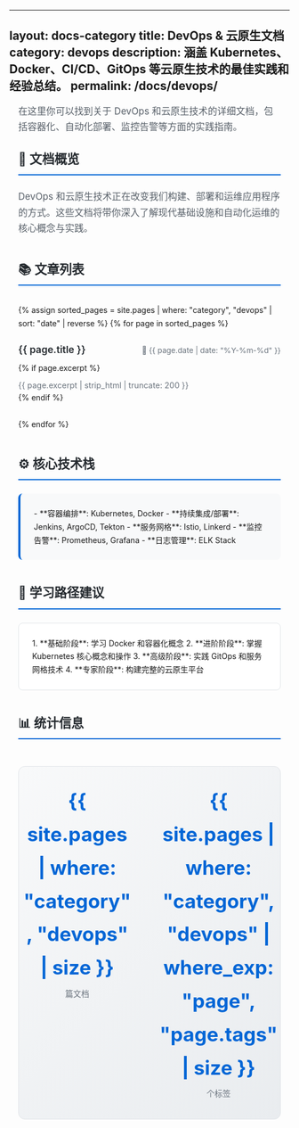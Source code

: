 <!-- docs/devops/index.md -->
---
layout: docs-category
title: DevOps & 云原生文档
category: devops
description: 涵盖 Kubernetes、Docker、CI/CD、GitOps 等云原生技术的最佳实践和经验总结。
permalink: /docs/devops/
---

<style>
/* 全局页面宽度优化 */
.docs-category {
  max-width: 2400px !important;
  padding-left: 2.5rem;
  padding-right: 2.5rem;
  margin-left: auto;
  margin-right: auto;
  line-height: 1.7;
}

/* 标题样式优化 */
.docs-category h2 {
  color: #24292e;
  border-bottom: 2px solid #0366d6;
  padding-bottom: 0.5rem;
  margin-top: 2.5rem;
  margin-bottom: 1.5rem;
  font-size: 1.4rem;
  font-weight: 600;
}

.docs-category h2:first-of-type {
  margin-top: 1.5rem;
}

/* 段落样式优化 */
.docs-category > p {
  font-size: 1.05rem;
  color: #586069;
  margin-bottom: 1.5rem;
  line-height: 1.7;
}

@media (max-width: 1200px) {
  .docs-category {
    max-width: 98vw !important;
    padding-left: 1rem;
    padding-right: 1rem;
  }
}

.devops-posts-list {
  margin: 2rem 0;
  padding: 0;
  list-style: none;
}

.devops-post-item {
  padding: 1.5rem 0;
  border-bottom: 1px solid #f0f0f0;
  transition: all 0.2s ease;
  position: relative;
}

.devops-post-item:last-child {
  border-bottom: none;
}

.devops-post-item:hover {
  background-color: #fafbfc;
  margin: 0 -1rem;
  padding-left: 1rem;
  padding-right: 1rem;
  border-radius: 6px;
}

.devops-post-header {
  display: flex;
  align-items: flex-start;
  justify-content: space-between;
  gap: 1rem;
  margin-bottom: 0.5rem;
}

.devops-post-title {
  flex: 1;
  margin: 0;
  font-size: 1.1rem;
  font-weight: 600;
  line-height: 1.4;
}

.devops-post-title a {
  color: #24292e;
  text-decoration: none;
  transition: color 0.2s ease;
}

.devops-post-title a:hover {
  color: #0366d6;
}

.devops-post-meta {
  display: flex;
  align-items: center;
  gap: 1rem;
  font-size: 0.85rem;
  color: #6a737d;
  white-space: nowrap;
  margin-top: 0.1rem;
}

.devops-post-excerpt {
  color: #6a737d;
  font-size: 0.9rem;
  line-height: 1.5;
  margin-top: 0.5rem;
  display: -webkit-box;
  -webkit-line-clamp: 2;
  line-clamp: 2;
  -webkit-box-orient: vertical;
  overflow: hidden;
}

/* 统计区跟随宽度自适应并加大间距 */
.stats {
  display: flex;
  gap: 3rem;
  margin: 3rem 0;
  padding: 2rem;
  background: linear-gradient(135deg, #f8f9fa 0%, #e9ecef 100%);
  border-radius: 12px;
  border: 1px solid #e1e4e8;
  justify-content: center;
}

.stat-item {
  display: flex;
  flex-direction: column;
  align-items: center;
  text-align: center;
}

.stat-number {
  font-size: 2.2rem;
  font-weight: 700;
  color: #0366d6;
  margin-bottom: 0.3rem;
}

.stat-label {
  color: #6a737d;
  font-size: 0.9rem;
  font-weight: 500;
}

/* 技术栈样式优化 */
.tech-stack {
  background: #f8f9fa;
  padding: 1.5rem;
  border-radius: 8px;
  border-left: 4px solid #0366d6;
  margin: 1.5rem 0;
}

.tech-stack ul {
  margin: 0;
  padding-left: 1.2rem;
}

.tech-stack li {
  margin-bottom: 0.5rem;
  line-height: 1.6;
}

/* 学习路径样式优化 */
.learning-path {
  background: #fff;
  padding: 1.5rem;
  border-radius: 8px;
  border: 1px solid #e1e4e8;
  margin: 1.5rem 0;
}

.learning-path ol {
  margin: 0;
  padding-left: 1.2rem;
}

.learning-path li {
  margin-bottom: 0.8rem;
  line-height: 1.6;
}

/* 响应式优化 */
@media (max-width: 768px) {
  .devops-post-header {
    flex-direction: column;
    align-items: flex-start;
    gap: 0.5rem;
  }
  
  .devops-post-meta {
    margin-top: 0;
  }
  
  .stats {
    flex-direction: column;
    gap: 1.5rem;
    padding: 1.5rem;
  }
  
  .stat-number {
    font-size: 1.8rem;
  }
}
</style>

<div class="docs-category">

在这里你可以找到关于 DevOps 和云原生技术的详细文档，包括容器化、自动化部署、监控告警等方面的实践指南。

## 📖 文档概览

DevOps 和云原生技术正在改变我们构建、部署和运维应用程序的方式。这些文档将带你深入了解现代基础设施和自动化运维的核心概念与实践。

## 📚 文章列表

<ul class="devops-posts-list">
  {% assign sorted_pages = site.pages | where: "category", "devops" | sort: "date" | reverse %}
  {% for page in sorted_pages %}
    <li class="devops-post-item">
      <div class="devops-post-header">
        <h3 class="devops-post-title">
          <a href="{{ page.url | relative_url }}">{{ page.title }}</a>
        </h3>
        <div class="devops-post-meta">
          <span class="post-date">📅 {{ page.date | date: "%Y-%m-%d" }}</span>
        </div>
      </div>
      {% if page.excerpt %}
        <div class="devops-post-excerpt">{{ page.excerpt | strip_html | truncate: 200 }}</div>
      {% endif %}
    </li>
  {% endfor %}
</ul>

## ⚙️ 核心技术栈

<div class="tech-stack">
- **容器编排**: Kubernetes, Docker
- **持续集成/部署**: Jenkins, ArgoCD, Tekton
- **服务网格**: Istio, Linkerd
- **监控告警**: Prometheus, Grafana
- **日志管理**: ELK Stack
</div>

## 🎯 学习路径建议

<div class="learning-path">
1. **基础阶段**: 学习 Docker 和容器化概念
2. **进阶阶段**: 掌握 Kubernetes 核心概念和操作
3. **高级阶段**: 实践 GitOps 和服务网格技术
4. **专家阶段**: 构建完整的云原生平台
</div>

## 📊 统计信息

<div class="stats">
  <div class="stat-item">
    <span class="stat-number">{{ site.pages | where: "category", "devops" | size }}</span>
    <span class="stat-label">篇文档</span>
  </div>
  <div class="stat-item">
    <span class="stat-number">{{ site.pages | where: "category", "devops" | where_exp: "page", "page.tags" | size }}</span>
    <span class="stat-label">个标签</span>
  </div>
</div>
</div>